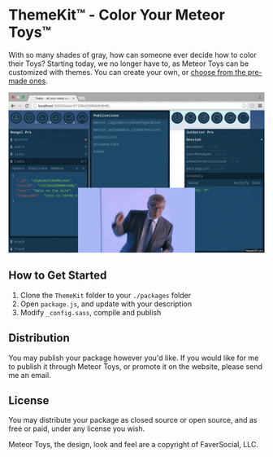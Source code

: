 ThemeKit™ - Color Your Meteor Toys™
===================================

With so many shades of gray, how can someone ever decide how to color their Toys? Starting today, we no longer have to, as Meteor Toys can be customized with themes. You can create your own, or <a href="https://atmospherejs.com/meteortoysthemes">choose from the pre-made ones</a>.

<img src="https://raw.githubusercontent.com/MeteorToys/ThemeKit/master/screenshot.gif">

## How to Get Started

1. Clone the `ThemeKit` folder to your `./packages` folder
2. Open `package.js`, and update with your description
3. Modify `_config.sass`, compile and publish

## Distribution

You may publish your package however you'd like. If you would like for me to publish it through Meteor Toys, or promote it on the website, please send me an email. 

## License

You may distribute your package as closed source or open source, and as free or paid, under any license you wish.

Meteor Toys, the design, look and feel are a copyright of FaverSocial, LLC. 